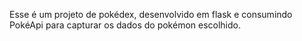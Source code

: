Esse é um projeto de pokédex, desenvolvido em flask e consumindo PokéApi para capturar os dados do pokémon escolhido.
